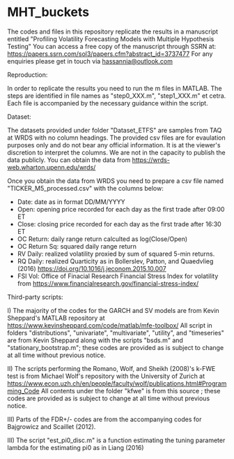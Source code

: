 # MHT_buckets
The codes and files in this repository replicate the results in a manuscript entitled 
"Profiling Volatility Forecasting Models with Multiple Hypothesis Testing"
You can access a free copy of the manuscript through SSRN at:
https://papers.ssrn.com/sol3/papers.cfm?abstract_id=3737477
For any enquiries please get in touch via hassannia@outlook.com

Reproduction:

In order to replicate the results you need to run the m files in MATLAB. The steps are identified in file names as "step0_XXX.m", "step1_XXX.m" et cetra. Each file is accompanied by the necessary guidance within the script.

Dataset:

The datasets provided under folder "Dataset_ETFS" are samples from TAQ at WRDS with no column headings. The provided csv files are for evaulation purposes only and do not bear any official information. It is at the viewer's discretion to interpret the columns. We are not in the capacity to publish the data publicly. You can obtain the data from https://wrds-web.wharton.upenn.edu/wrds/

Once you obtain the data from WRDS you need to prepare a csv file named "TICKER_M5_processed.csv" with the columns below:
- Date: date as in format DD/MM/YYYY
- Open: opening price recorded for each day as the first trade after 09:00 ET
- Close: closing price recorded for each day as the first trade after 16:30 ET
- OC Return: daily range return calculted as log(Close/Open)
- OC Return Sq: squared daily range return
- RV Daily: realized volatility proxied by sum of squared 5-min returns.
- RQ Daily: realized Quarticity as in Bollerslev, Patton, and Quaedvlieg (2016) https://doi.org/10.1016/j.jeconom.2015.10.007
- FSI Vol: Office of Finacial Research Financial Stress Index for volatility from https://www.financialresearch.gov/financial-stress-index/


Third-party scripts: 

I) The majority of the codes for the GARCH and SV models are from Kevin Sheppard's MATLAB repository at https://www.kevinsheppard.com/code/matlab/mfe-toolbox/
All script in folders "distributions", "univariate", "multivariate", "utility", and "timeseries" are from Kevin Sheppard along with the scripts "bsds.m" and "stationary_bootstrap.m"; these codes are provided as is subject to change at all time without previous notice.

II) The scripts performing the Romano, Wolf, and Sheikh (2008)'s k-FWE test is from Michael Wolf's repository with the University of Zurich at https://www.econ.uzh.ch/en/people/faculty/wolf/publications.html#Programming_Code
All contents under the folder "kfwe" is from this source ; these codes are provided as is subject to change at all time without previous notice.

III) Parts of the FDR+/- codes are from the accompanying codes for Bajgrowicz and Scaillet (2012).

III) The script "est_pi0_disc.m" is a function estimating the tuning parameter lambda for the estimating pi0 as in Liang (2016)
